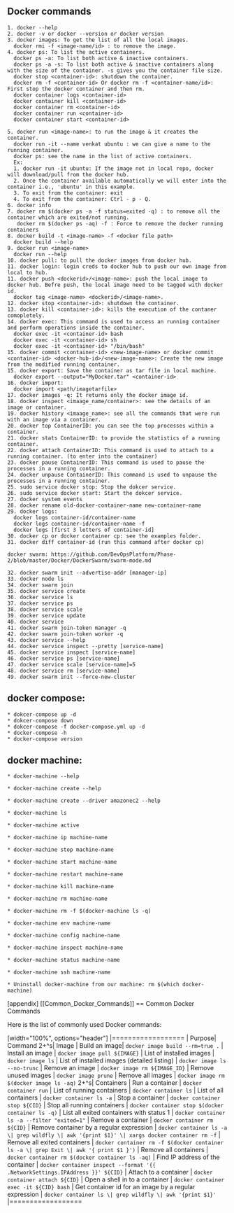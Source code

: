 ## Docker commands

    1. docker --help
    2. docker -v or docker --version or docker version
    3. docker images: To get the list of all the local images.
      docker rmi -f <image-name/id> : to remove the image.
    4. docker ps: To list the active containers.
      docker ps -a: To list both active & inactive containers.
      docker ps -a -s: To list both active & inactive containers along with the size of the container. -s gives you the container file size.
      docker stop <container-id>: shutdown the container.
      docker rm -f <container-id> Or docker rm -f <container-name/id>: First stop the docker container and then rm.
      docker container logs <container-id>
      docker container kill <container-id>
      docker container rm <container-id>
      docker container run <container-id>
      docker container start <container-id>

    5. docker run <image-name>: to run the image & it creates the container.
      docker run -it --name venkat ubuntu : we can give a name to the running container.
      docker ps: see the name in the list of active containers.
      Ex:
      1. docker run -it ubuntu: If the image not in local repo, docker will download/pull from the docker hub.
      2. Once the container available automatically we will enter into the container i.e., 'ubuntu' in this example.
      3. To exit from the container: exit
      4. To exit from the container: Ctrl - p - Q.
    6. docker info
    7. docker rm $(docker ps -a -f status=exited -q) : to remove all the container which are exited/not running.
       docker rm $(docker ps -aq) -f : Force to remove the docker running containers
    8. docker build -t <image-name> -f <docker file path>
      docker build --help
    9. docker run <image-name>
      docker run --help
    10. docker pull: to pull the docker images from docker hub.
    11. docker login: login creds to docker hub to push our own image from local to hub.
    11. docker push <dockerid>/<image-name>: push the local image to docker hub. Befre push, the local image need to be tagged with docker id. 
      docker tag <image-name> <dockerid>/<image-name>.
    12. docker stop <container-id>: shutdown the container.
    13. docker kill <container-id>: kills the execution of the contaner comopletely.
    14. docker exec: This command is used to access an running container and perform operations inside the container.
      docker exec -it <container-id> bash
      docker exec -it <container-id> sh
      docker exec -it <container-id> "/bin/bash"
    15. docker commit <container-id> <new-image-name> or docker commit <container-id> <docker-hub-id>/<new-image-name>: Create the new image from the modified running container.
    15. docker export: Save the container as tar file in local machine.
      docker export --output="MyDocker.tar" <container-id>
    16. docker import:
      docker import <path/imagetarfile>
    17. docker images -q: It returns only the docker image id.
    18. docker inspect <imaage_name/container>: see the details of an image or container.
    19. docker history <imaage_name>: see all the commands that were run with an image via a container.
    20. docker top ContainerID: you can see the top processes within a container.
    21. docker stats ContainerID: to provide the statistics of a running container.
    22. docker attach ContainerID: This command is used to attach to a running container. (to enter into the container)
    23. docker pause ContainerID: This command is used to pause the processes in a running container.
    24. docker unpause ContainerID: This command is used to unpause the processes in a running container.
    25. sudo service docker stop: Stop the dokcer service.
    26. sudo service docker start: Start the dokcer service.
    27. docker system events
    28. docker rename old-docker-container-name new-container-name
    29. docker logs:	
      docker logs container-id/container-name
      docker logs container-id/container-name -f
      docker logs [first 3 letters of container-id]
    30. docker cp or docker container cp: see the examples folder.
    31. docker diff container-id (run this command after docker cp)
    
    docker swarm: https://github.com/DevOpsPlatform/Phase-2/blob/master/Docker/DockerSwarm/swarm-mode.md
    
    32. docker swarm init --advertise-addr [manager-ip]
    33. docker node ls
    34. docker swarm join
    35. docker service create
    36. docker service ls
    37. docker service ps
    38. docker service scale
    39. docker service update
    40. docker service
    41. docker swarm join-token manager -q
    42. docker swarm join-token worker -q
    43. docker service --help
    44. docker service inspect --pretty [service-name]
    45. docker service inspect [service-name]
    46. docker service ps [service-name]
    47. docker service scale [service-name]=5
    48. docker service rm [service-name]
    49. docker swarm init --force-new-cluster

## docker compose:

    * dokcer-compose up -d
    * dokcer-compose down
    * dokcer-compose -f docker-compose.yml up -d
    * docker-compose -h
    * docker-compose version
    
## docker machine:

    * docker-machine --help

    * docker-machine create --help

    * docker-machine create --driver amazonec2 --help

    * docker-machine ls

    * docker-machine active

    * docker-machine ip machine-name

    * docker-machine stop machine-name

    * docker-machine start machine-name

    * docker-machine restart machine-name

    * docker-machine kill machine-name

    * docker-machine rm machine-name

    * docker-machine rm -f $(docker-machine ls -q)

    * docker-machine env machine-name

    * docker-machine config machine-name

    * docker-machine inspect machine-name

    * docker-machine status machine-name

    * docker-machine ssh machine-name

    * Uninstall docker-machine from our machine: rm $(which docker-machine)

[appendix]
[[Common_Docker_Commands]]
== Common Docker Commands

Here is the list of commonly used Docker commands:

[width="100%", options="header"]
|==================
| Purpose| Command
2+^s| Image
| Build an image| `docker image build --rm=true .`
| Install an image | `docker image pull ${IMAGE}`
| List of installed images | `docker image ls`
| List of installed images (detailed listing) | `docker image ls --no-trunc`
| Remove an image | `docker image rm ${IMAGE_ID}`
| Remove unused images | `docker image prune`
| Remove all images | `docker image rm $(docker image ls -aq)`
2+^s| Containers
| Run a container | `docker container run`
| List of running containers | `docker container ls`
| List of all containers | `docker container ls -a`
| Stop a container | `docker container stop ${CID}`
| Stop all running containers | `docker container stop $(docker container ls -q)`
| List all exited containers with status 1 | `docker container ls -a --filter "exited=1"`
| Remove a container | `docker container rm ${CID}`
| Remove container by a regular expression | `docker container ls -a \| grep wildfly \| awk '{print $1}' \| xargs docker container rm -f`
| Remove all exited containers | `docker container rm -f $(docker container ls -a \| grep Exit \| awk '{ print $1 }')`
| Remove all containers | `docker container rm $(docker container ls -aq)`
| Find IP address of the container | `docker container inspect --format '{{ .NetworkSettings.IPAddress }}' ${CID}`
| Attach to a container | `docker container attach ${CID}`
| Open a shell in to a container | `docker container 	exec -it ${CID} bash`
| Get container id for an image by a regular expression | `docker container ls \| grep wildfly \| awk '{print $1}'`
|==================
